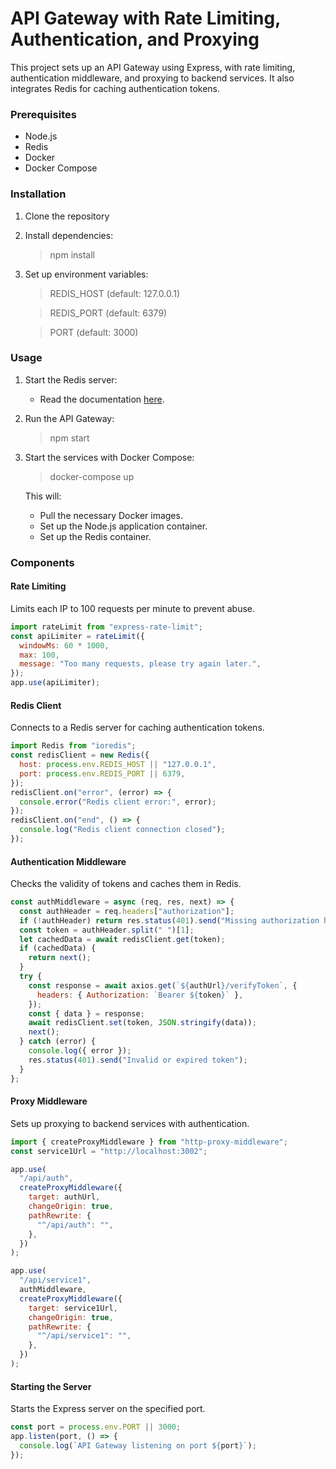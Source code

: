 # API Gateway with Rate Limiting, Authentication, and Proxying

This project sets up an API Gateway using Express, with rate limiting, authentication middleware, and proxying to backend services. It also integrates Redis for caching authentication tokens.

### Prerequisites

- Node.js
- Redis
- Docker
- Docker Compose

### Installation

1. Clone the repository
2. Install dependencies:
	> npm install

3. Set up environment variables:

	> REDIS_HOST (default: 127.0.0.1)

	> REDIS_PORT (default: 6379)

	> PORT (default: 3000)

### Usage
1. Start the Redis server:
	- Read the documentation [here](https://redis.io/docs/latest/operate/oss_and_stack/install/install-redis/).

2. Run the API Gateway:
	> npm start

3. Start the services with Docker Compose:
	> docker-compose up

	This will:

	- Pull the necessary Docker images.
	- Set up the Node.js application container.
	- Set up the Redis container.

### Components
#### Rate Limiting

Limits each IP to 100 requests per minute to prevent abuse.

```javascript
import rateLimit from "express-rate-limit";
const apiLimiter = rateLimit({
  windowMs: 60 * 1000,
  max: 100,
  message: "Too many requests, please try again later.",
});
app.use(apiLimiter);
```

#### Redis Client

Connects to a Redis server for caching authentication tokens.

```javascript
import Redis from "ioredis";
const redisClient = new Redis({
  host: process.env.REDIS_HOST || "127.0.0.1",
  port: process.env.REDIS_PORT || 6379,
});
redisClient.on("error", (error) => {
  console.error("Redis client error:", error);
});
redisClient.on("end", () => {
  console.log("Redis client connection closed");
});

```

#### Authentication Middleware

Checks the validity of tokens and caches them in Redis.

```javascript
const authMiddleware = async (req, res, next) => {
  const authHeader = req.headers["authorization"];
  if (!authHeader) return res.status(401).send("Missing authorization header");
  const token = authHeader.split(" ")[1];
  let cachedData = await redisClient.get(token);
  if (cachedData) {
    return next();
  }
  try {
    const response = await axios.get(`${authUrl}/verifyToken`, {
      headers: { Authorization: `Bearer ${token}` },
    });
    const { data } = response;
    await redisClient.set(token, JSON.stringify(data));
    next();
  } catch (error) {
    console.log({ error });
    res.status(401).send("Invalid or expired token");
  }
};

```

#### Proxy Middleware

Sets up proxying to backend services with authentication.

```javascript
import { createProxyMiddleware } from "http-proxy-middleware";
const service1Url = "http://localhost:3002";

app.use(
  "/api/auth",
  createProxyMiddleware({
    target: authUrl,
    changeOrigin: true,
    pathRewrite: {
      "^/api/auth": "",
    },
  })
);

app.use(
  "/api/service1",
  authMiddleware,
  createProxyMiddleware({
    target: service1Url,
    changeOrigin: true,
    pathRewrite: {
      "^/api/service1": "",
    },
  })
);

```

#### Starting the Server

Starts the Express server on the specified port.

```javascript
const port = process.env.PORT || 3000;
app.listen(port, () => {
  console.log(`API Gateway listening on port ${port}`);
});
```